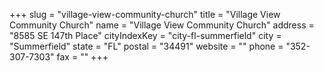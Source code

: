 +++
slug = "village-view-community-church"
title = "Village View Community Church"
name = "Village View Community Church"
address = "8585 SE 147th Place"
cityIndexKey = "city-fl-summerfield"
city = "Summerfield"
state = "FL"
postal = "34491"
website = ""
phone = "352-307-7303"
fax = ""
+++
